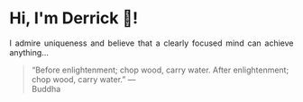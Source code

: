 # Hi, I'm Derrick 👋!
<p align="justify">I admire uniqueness and believe that a clearly focused mind can achieve anything...</p> 
<!-- #quote-start -->
<blockquote>&ldquo;Before enlightenment; chop wood, carry water. After enlightenment; chop wood, carry water.&rdquo; &mdash; <footer>Buddha</footer></blockquote>
<!-- #quote-end -->
